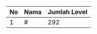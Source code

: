 | No | Nama            | Jumlah Level |
|----|-----------------|--------------|
| 1  | #    |    292        |
